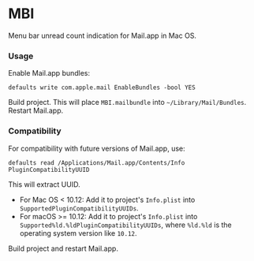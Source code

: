 # MBI

Menu bar unread count indication for Mail.app in Mac OS.

### Usage

Enable Mail.app bundles:

	defaults write com.apple.mail EnableBundles -bool YES

Build project. This will place `MBI.mailbundle` into `~/Library/Mail/Bundles`. Restart Mail.app.

### Compatibility

For compatibility with future versions of Mail.app, use:

	defaults read /Applications/Mail.app/Contents/Info PluginCompatibilityUUID

This will extract UUID.

- For Mac OS < 10.12: Add it to project's `Info.plist` into `SupportedPluginCompatibilityUUIDs`.
- For macOS >= 10.12: Add it to project's `Info.plist` into `Supported%ld.%ldPluginCompatibilityUUIDs`, where `%ld.%ld` is the operating system version like `10.12`.

Build project and restart Mail.app.
